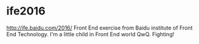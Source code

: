 # ife2016
http://ife.baidu.com/2016/
Front End exercise from Baidu institute of Front End Technology.
I'm a little child in Front End world QwQ. Fighting! 